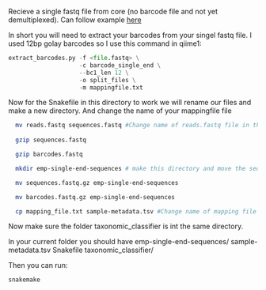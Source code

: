 Recieve a single fastq file from core (no barcode file and not yet demultiplexed). Can follow example [here](https://forum.qiime2.org/t/problems-with-fastq-files-paired-end-without-barcode-file/960/2)

In short you will need to extract your barcodes from your singel fastq file. I used 12bp golay barcodes so I use this command in qiime1:

```python
extract_barcodes.py -f <file.fastq> \
                    -c barcode_single_end \
                    --bc1_len 12 \
                    -o split_files \
                    -m mappingfile.txt
```

Now for the Snakefile in this directory to work we will rename our files and make a new directory. And change the name of your mappingfile  file

```bash
  mv reads.fastq sequences.fastq #Change name of reads.fastq file in the split_files/ folder after running the above code
  
  gzip sequences.fastq 

  gzip barcodes.fastq 

  mkdir emp-single-end-sequences # make this directory and move the sequences and barcodes file into this directory

  mv sequences.fastq.gz emp-single-end-sequences

  mv barcodes.fastq.gz emp-single-end-sequences

  cp mapping_file.txt sample-metadata.tsv #Change name of mapping file
```
Now make sure the folder taxonomic_classifier is int the same directory.

In your current folder you should have
emp-single-end-sequences/   sample-metadata.tsv  Snakefile  taxonomic_classifier/

Then you can run:
```bash
snakemake
```
